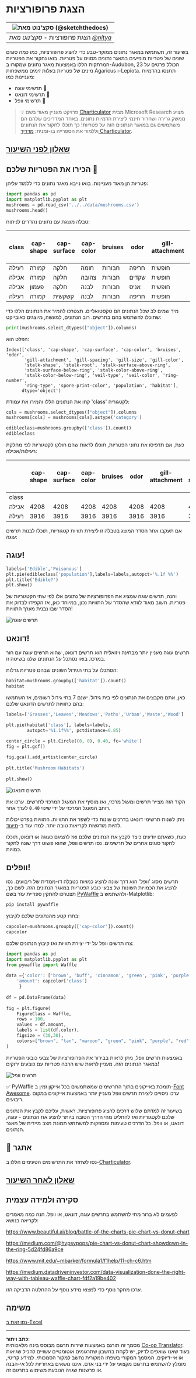 <!--
CO_OP_TRANSLATOR_METADATA:
{
  "original_hash": "42119bcc97bee88254e381156d770f3c",
  "translation_date": "2025-09-05T23:21:03+00:00",
  "source_file": "3-Data-Visualization/11-visualization-proportions/README.md",
  "language_code": "he"
}
-->
# הצגת פרופורציות

|![סקצ'נוט מאת [(@sketchthedocs)](https://sketchthedocs.dev)](../../sketchnotes/11-Visualizing-Proportions.png)|
|:---:|
|הצגת פרופורציות - _סקצ'נוט מאת [@nitya](https://twitter.com/nitya)_ |

בשיעור זה, תשתמשו במאגר נתונים ממוקד-טבע כדי להציג פרופורציות, כמו כמה סוגים שונים של פטריות מופיעים במאגר נתונים מסוים על פטריות. בואו נחקור את הפטריות המרתקות הללו באמצעות מאגר נתונים שמקורו ב-Audubon, הכולל פרטים על 23 מינים של פטריות בעלות זימים ממשפחות Agaricus ו-Lepiota. תתנסו בהדמיות מעניינות כמו:

- תרשימי עוגה 🥧  
- תרשימי דונאט 🍩  
- תרשימי וופל 🧇  

> 💡 פרויקט מעניין מאוד בשם [Charticulator](https://charticulator.com) מבית Microsoft Research מציע ממשק גרירה ושחרור חינמי ליצירת הדמיות נתונים. באחד המדריכים שלהם הם משתמשים גם במאגר הנתונים הזה על פטריות! כך תוכלו לחקור את הנתונים וללמוד את הספרייה בו-זמנית: [מדריך Charticulator](https://charticulator.com/tutorials/tutorial4.html).

## [שאלון לפני השיעור](https://ff-quizzes.netlify.app/en/ds/quiz/20)

## הכירו את הפטריות שלכם 🍄

פטריות הן מאוד מעניינות. בואו נייבא מאגר נתונים כדי ללמוד עליהן:

```python
import pandas as pd
import matplotlib.pyplot as plt
mushrooms = pd.read_csv('../../data/mushrooms.csv')
mushrooms.head()
```  
טבלה מוצגת עם נתונים נהדרים לניתוח:

| class     | cap-shape | cap-surface | cap-color | bruises | odor    | gill-attachment | gill-spacing | gill-size | gill-color | stalk-shape | stalk-root | stalk-surface-above-ring | stalk-surface-below-ring | stalk-color-above-ring | stalk-color-below-ring | veil-type | veil-color | ring-number | ring-type | spore-print-color | population | habitat |
| --------- | --------- | ----------- | --------- | ------- | ------- | --------------- | ------------ | --------- | ---------- | ----------- | ---------- | ------------------------ | ------------------------ | ---------------------- | ---------------------- | --------- | ---------- | ----------- | --------- | ----------------- | ---------- | ------- |
| רעילה     | קמורה    | חלקה        | חומה      | חבורות  | חריפה   | חופשית          | צפופה        | צרה       | שחורה      | מתרחבת      | שווה       | חלקה                     | חלקה                     | לבנה                   | לבנה                   | חלקית     | לבנה       | אחת         | תלויה    | שחורה             | מפוזרת     | עירונית |
| אכילה     | קמורה    | חלקה        | צהובה     | חבורות  | שקדים   | חופשית          | צפופה        | רחבה      | שחורה      | מתרחבת      | מועדון     | חלקה                     | חלקה                     | לבנה                   | לבנה                   | חלקית     | לבנה       | אחת         | תלויה    | חומה              | מרובה      | עשב |
| אכילה     | פעמון    | חלקה        | לבנה      | חבורות  | אניס    | חופשית          | צפופה        | רחבה      | חומה       | מתרחבת      | מועדון     | חלקה                     | חלקה                     | לבנה                   | לבנה                   | חלקית     | לבנה       | אחת         | תלויה    | חומה              | מרובה      | אחו |
| רעילה     | קמורה    | קשקשית      | לבנה      | חבורות  | חריפה   | חופשית          | צפופה        | צרה       | חומה       | מתרחבת      | שווה       | חלקה                     | חלקה                     | לבנה                   | לבנה                   | חלקית     | לבנה       | אחת         | תלויה    | שחורה             | מפוזרת     | עירונית |

מיד שמים לב שכל הנתונים הם טקסטואליים. תצטרכו להמיר את הנתונים הללו כדי שתוכלו להשתמש בהם בתרשים. רוב הנתונים, למעשה, מיוצגים כאובייקט:

```python
print(mushrooms.select_dtypes(["object"]).columns)
```

הפלט הוא:

```output
Index(['class', 'cap-shape', 'cap-surface', 'cap-color', 'bruises', 'odor',
       'gill-attachment', 'gill-spacing', 'gill-size', 'gill-color',
       'stalk-shape', 'stalk-root', 'stalk-surface-above-ring',
       'stalk-surface-below-ring', 'stalk-color-above-ring',
       'stalk-color-below-ring', 'veil-type', 'veil-color', 'ring-number',
       'ring-type', 'spore-print-color', 'population', 'habitat'],
      dtype='object')
```  
קחו את הנתונים הללו והמירו את עמודת 'class' לקטגוריה:

```python
cols = mushrooms.select_dtypes(["object"]).columns
mushrooms[cols] = mushrooms[cols].astype('category')
```

```python
edibleclass=mushrooms.groupby(['class']).count()
edibleclass
```

כעת, אם תדפיסו את נתוני הפטריות, תוכלו לראות שהם חולקו לקטגוריות לפי מחלקת רעילות/אכילה:

|           | cap-shape | cap-surface | cap-color | bruises | odor | gill-attachment | gill-spacing | gill-size | gill-color | stalk-shape | ... | stalk-surface-below-ring | stalk-color-above-ring | stalk-color-below-ring | veil-type | veil-color | ring-number | ring-type | spore-print-color | population | habitat |
| --------- | --------- | ----------- | --------- | ------- | ---- | --------------- | ------------ | --------- | ---------- | ----------- | --- | ------------------------ | ---------------------- | ---------------------- | --------- | ---------- | ----------- | --------- | ----------------- | ---------- | ------- |
| class     |           |             |           |         |      |                 |              |           |            |             |     |                          |                        |                        |           |            |             |           |                   |            |         |
| אכילה     | 4208      | 4208        | 4208      | 4208    | 4208 | 4208            | 4208         | 4208      | 4208       | 4208        | ... | 4208                     | 4208                   | 4208                   | 4208      | 4208       | 4208        | 4208      | 4208              | 4208       | 4208    |
| רעילה     | 3916      | 3916        | 3916      | 3916    | 3916 | 3916            | 3916         | 3916      | 3916       | 3916        | ... | 3916                     | 3916                   | 3916                   | 3916      | 3916       | 3916        | 3916      | 3916              | 3916       | 3916    |

אם תעקבו אחר הסדר המוצג בטבלה זו ליצירת תוויות קטגוריות, תוכלו לבנות תרשים עוגה:

## עוגה!

```python
labels=['Edible','Poisonous']
plt.pie(edibleclass['population'],labels=labels,autopct='%.1f %%')
plt.title('Edible?')
plt.show()
```  
והנה, תרשים עוגה שמציג את הפרופורציות של נתונים אלו לפי שתי הקטגוריות של פטריות. חשוב מאוד לוודא שהסדר של התוויות נכון, במיוחד כאן, אז הקפידו לבדוק את הסדר שבו נבנית מערך התוויות!

![תרשים עוגה](../../../../3-Data-Visualization/11-visualization-proportions/images/pie1-wb.png)

## דונאט!

תרשים עוגה מעניין יותר מבחינה ויזואלית הוא תרשים דונאט, שהוא תרשים עוגה עם חור במרכז. בואו נסתכל על הנתונים שלנו בשיטה זו.

הסתכלו על בתי הגידול השונים שבהם פטריות גדלות:

```python
habitat=mushrooms.groupby(['habitat']).count()
habitat
```  
כאן, אתם מקבצים את הנתונים לפי בית גידול. ישנם 7 בתי גידול רשומים, אז השתמשו בהם כתוויות לתרשים הדונאט שלכם:

```python
labels=['Grasses','Leaves','Meadows','Paths','Urban','Waste','Wood']

plt.pie(habitat['class'], labels=labels,
        autopct='%1.1f%%', pctdistance=0.85)
  
center_circle = plt.Circle((0, 0), 0.40, fc='white')
fig = plt.gcf()

fig.gca().add_artist(center_circle)
  
plt.title('Mushroom Habitats')
  
plt.show()
```

![תרשים דונאט](../../../../3-Data-Visualization/11-visualization-proportions/images/donut-wb.png)

הקוד הזה מצייר תרשים ומעגל מרכזי, ואז מוסיף את המעגל המרכזי לתרשים. ערכו את רוחב המעגל המרכזי על ידי שינוי `0.40` לערך אחר.

ניתן לשנות תרשימי דונאט בדרכים שונות כדי לשפר את התוויות. התוויות בפרט יכולות להיות מודגשות לקריאות טובה יותר. למדו עוד ב-[תיעוד](https://matplotlib.org/stable/gallery/pie_and_polar_charts/pie_and_donut_labels.html?highlight=donut).

כעת, כשאתם יודעים כיצד לקבץ את הנתונים שלכם ואז להציגם כעוגה או דונאט, תוכלו לחקור סוגים אחרים של תרשימים. נסו תרשים וופל, שהוא פשוט דרך שונה לחקור כמויות.

## וופלים!

תרשים מסוג 'וופל' הוא דרך שונה להציג כמויות כטבלה דו-ממדית של ריבועים. נסו להציג את הכמויות השונות של צבעי כובע הפטריות במאגר הנתונים הזה. לשם כך, תצטרכו להתקין ספריית עזר בשם [PyWaffle](https://pypi.org/project/pywaffle/) ולהשתמש ב-Matplotlib:

```python
pip install pywaffle
```

בחרו קטע מהנתונים שלכם לקיבוץ:

```python
capcolor=mushrooms.groupby(['cap-color']).count()
capcolor
```

צרו תרשים וופל על ידי יצירת תוויות ואז קיבוץ הנתונים שלכם:

```python
import pandas as pd
import matplotlib.pyplot as plt
from pywaffle import Waffle
  
data ={'color': ['brown', 'buff', 'cinnamon', 'green', 'pink', 'purple', 'red', 'white', 'yellow'],
    'amount': capcolor['class']
     }
  
df = pd.DataFrame(data)
  
fig = plt.figure(
    FigureClass = Waffle,
    rows = 100,
    values = df.amount,
    labels = list(df.color),
    figsize = (30,30),
    colors=["brown", "tan", "maroon", "green", "pink", "purple", "red", "whitesmoke", "yellow"],
)
```

באמצעות תרשים וופל, ניתן לראות בבירור את הפרופורציות של צבעי כובעי הפטריות במאגר הנתונים הזה. מעניין לראות שיש הרבה פטריות עם כובעים ירוקים!

![תרשים וופל](../../../../3-Data-Visualization/11-visualization-proportions/images/waffle.png)

✅ PyWaffle תומכת באייקונים בתוך התרשימים שמשתמשים בכל אייקון זמין ב-[Font Awesome](https://fontawesome.com/). ערכו ניסויים ליצירת תרשים וופל מעניין יותר באמצעות אייקונים במקום ריבועים.

בשיעור זה למדתם שלוש דרכים להציג פרופורציות. ראשית, עליכם לקבץ את הנתונים שלכם לקטגוריות ואז להחליט מהי הדרך הטובה ביותר להציג את הנתונים - עוגה, דונאט, או וופל. כל הדרכים טעימות ומספקות למשתמש תמונת מצב מיידית של מאגר הנתונים.

## 🚀 אתגר

נסו לשחזר את התרשימים הטעימים הללו ב-[Charticulator](https://charticulator.com).

## [שאלון לאחר השיעור](https://ff-quizzes.netlify.app/en/ds/quiz/21)

## סקירה ולמידה עצמית

לפעמים לא ברור מתי להשתמש בתרשים עוגה, דונאט, או וופל. הנה כמה מאמרים לקריאה בנושא:

https://www.beautiful.ai/blog/battle-of-the-charts-pie-chart-vs-donut-chart

https://medium.com/@hypsypops/pie-chart-vs-donut-chart-showdown-in-the-ring-5d24fd86a9ce

https://www.mit.edu/~mbarker/formula1/f1help/11-ch-c6.htm

https://medium.datadriveninvestor.com/data-visualization-done-the-right-way-with-tableau-waffle-chart-fdf2a19be402

ערכו מחקר נוסף כדי למצוא מידע נוסף על ההחלטה הדביקה הזו.

## משימה

[נסו זאת ב-Excel](assignment.md)  

---

**כתב ויתור**:  
מסמך זה תורגם באמצעות שירות תרגום מבוסס בינה מלאכותית [Co-op Translator](https://github.com/Azure/co-op-translator). בעוד שאנו שואפים לדיוק, יש לקחת בחשבון שתרגומים אוטומטיים עשויים להכיל שגיאות או אי-דיוקים. המסמך המקורי בשפתו המקורית נחשב למקור הסמכותי. למידע קריטי, מומלץ להשתמש בתרגום מקצועי על ידי בני אדם. איננו נושאים באחריות לכל אי-הבנה או פרשנות שגויה הנובעת משימוש בתרגום זה.
